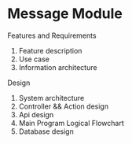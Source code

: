 Message Module
==============
Features and Requirements

1. Feature description
2. Use case
3. Information architecture

Design

1. System architecture
2. Controller && Action design
3. Api design
4. Main Program Logical Flowchart
5. Database design
